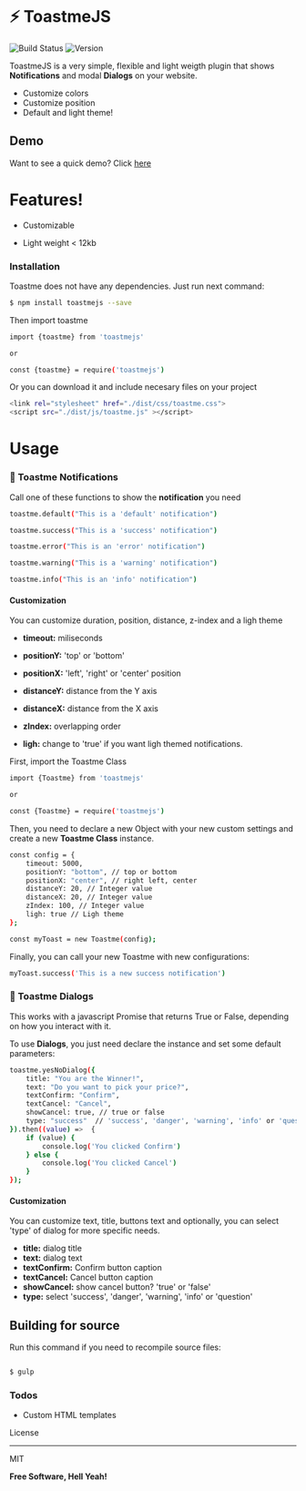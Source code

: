 # :zap: ToastmeJS

![Build Status](https://travis-ci.org/joemccann/dillinger.svg?branch=master)
![Version](https://img.shields.io/npm/v/toastmejs.svg?branch=master)

  
ToastmeJS is a very simple, flexible and light weigth plugin that shows **Notifications** and modal **Dialogs** on your website.

- Customize colors
- Customize position
- Default and light theme!

## Demo

Want to see a quick demo? Click [here](https://alexsegen.github.io/toastmejs/)

  

  

# Features!

  

  

  

- Customizable

  

- Light weight < 12kb

  

  

  

### Installation

  

  

  

Toastme does not have any dependencies. Just run next command:

  

  

```sh 
$ npm install toastmejs --save
```

  

Then import toastme 

  

  

```sh
import {toastme} from 'toastmejs'

or

const {toastme} = require('toastmejs')
```


  

  

Or you can download it and include necesary files on your project

  

  

```sh 
<link rel="stylesheet" href="./dist/css/toastme.css">
<script src="./dist/js/toastme.js" ></script>
```

  

  

# Usage


### 📣 Toastme Notifications
  

  

Call one of these functions to show the **notification** you need

  

  

```sh 
toastme.default("This is a 'default' notification")

toastme.success("This is a 'success' notification")

toastme.error("This is an 'error' notification")

toastme.warning("This is a 'warning' notification")

toastme.info("This is an 'info' notification")
```

  

  

#### Customization
You can customize duration, position, distance, z-index and a ligh theme

  

  

  

-  **timeout:** miliseconds

  

-  **positionY:** 'top' or 'bottom'

  

-  **positionX:** 'left', 'right' or 'center' position

  

-  **distanceY:** distance from the Y axis

  

-  **distanceX:** distance from the X axis

  

-  **zIndex:** overlapping order

  

-  **ligh:** change to 'true' if you want ligh themed notifications.

  

First, import the Toastme Class
  

```sh
import {Toastme} from 'toastmejs'

or

const {Toastme} = require('toastmejs')
```

  

Then, you need to declare a new Object with your new custom settings and create a new **Toastme Class** instance.

  

  

```sh
const config = {
	timeout: 5000,
	positionY: "bottom", // top or bottom
	positionX: "center", // right left, center
	distanceY: 20, // Integer value
	distanceX: 20, // Integer value
	zIndex: 100, // Integer value
	ligh: true // Ligh theme
};

const myToast = new Toastme(config); 
```

 
Finally, you can call your new Toastme with new configurations:

```sh
myToast.success('This is a new success notification')
```

  

  ### 💬 Toastme Dialogs
  

  

This works with a javascript Promise that returns True or False, depending on how you interact with it. 

To use **Dialogs**, you just need declare the instance and set some default parameters:

```sh 
toastme.yesNoDialog({ 
	title: "You are the Winner!",
	text: "Do you want to pick your price?",
	textConfirm: "Confirm",
	textCancel: "Cancel",
	showCancel: true, // true or false 
	type: "success"  // 'success', 'danger', 'warning', 'info' or 'question' (optional)
}).then((value) =>  { 
	if (value) {
		console.log('You clicked Confirm')
	} else {
		console.log('You clicked Cancel')
	} 
});
```

  #### Customization
You can customize text, title, buttons text and optionally, you can select 'type' of dialog for more specific needs.

-  **title:** dialog title
-  **text:** dialog text
-  **textConfirm:** Confirm button caption
-  **textCancel:** Cancel button caption
-  **showCancel:** show cancel button? 'true' or 'false'
 -  **type:** select 'success', 'danger', 'warning', 'info' or 'question'

 

## Building for source

  

  

Run this command if you need to recompile source files:

 ```sh

$ gulp

```
 

### Todos

  

  

  

- Custom HTML templates

  

  

  

License

  

  

----

  

  

  

MIT

  

  

  

**Free Software, Hell Yeah!**
